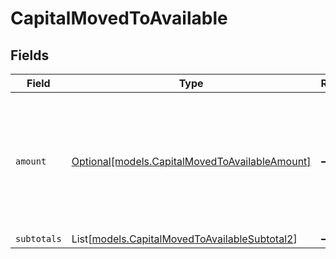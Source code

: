 # CapitalMovedToAvailable


## Fields

| Field                                                                                             | Type                                                                                              | Required                                                                                          | Description                                                                                       |
| ------------------------------------------------------------------------------------------------- | ------------------------------------------------------------------------------------------------- | ------------------------------------------------------------------------------------------------- | ------------------------------------------------------------------------------------------------- |
| `amount`                                                                                          | [Optional[models.CapitalMovedToAvailableAmount]](../models/capitalmovedtoavailableamount.md)      | :heavy_minus_sign:                                                                                | In v2 endpoints, monetary amounts are represented as objects with a `currency` and `value` field. |
| `subtotals`                                                                                       | List[[models.CapitalMovedToAvailableSubtotal2](../models/capitalmovedtoavailablesubtotal2.md)]    | :heavy_minus_sign:                                                                                | N/A                                                                                               |